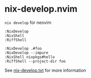 # nix-develop.nvim

`nix develop` for neovim

```vim
:NixDevelop
:NixShell
:RiffShell

:NixDevelop .#foo
:NixDevelop --impure
:NixShell nixpkgs#hello
:RiffShell --project-dir foo
```

See [nix-develop.txt](doc/nix-develop.txt) for more information
